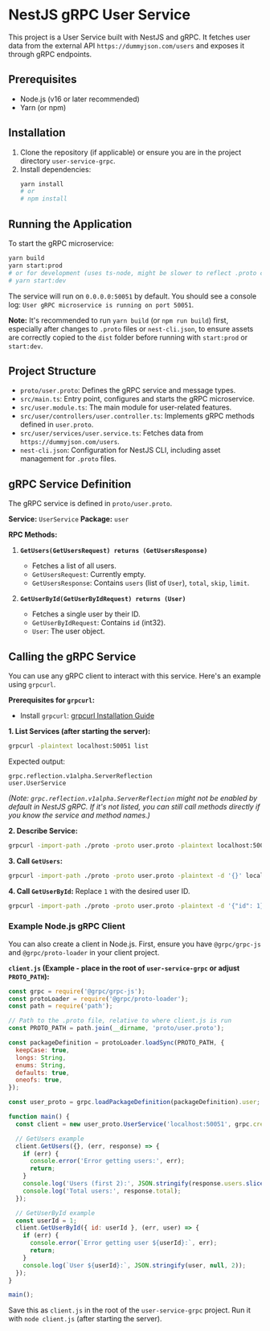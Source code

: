 # NestJS gRPC User Service

This project is a User Service built with NestJS and gRPC. It fetches user data from the external API `https://dummyjson.com/users` and exposes it through gRPC endpoints.

## Prerequisites

*   Node.js (v16 or later recommended)
*   Yarn (or npm)

## Installation

1.  Clone the repository (if applicable) or ensure you are in the project directory `user-service-grpc`.
2.  Install dependencies:
    ```bash
    yarn install
    # or
    # npm install
    ```

## Running the Application

To start the gRPC microservice:

```bash
yarn build
yarn start:prod
# or for development (uses ts-node, might be slower to reflect .proto changes on first run without build)
# yarn start:dev
```
The service will run on `0.0.0.0:50051` by default. You should see a console log: `User gRPC microservice is running on port 50051`.

**Note:** It's recommended to run `yarn build` (or `npm run build`) first, especially after changes to `.proto` files or `nest-cli.json`, to ensure assets are correctly copied to the `dist` folder before running with `start:prod` or `start:dev`.

## Project Structure

*   `proto/user.proto`: Defines the gRPC service and message types.
*   `src/main.ts`: Entry point, configures and starts the gRPC microservice.
*   `src/user.module.ts`: The main module for user-related features.
*   `src/user/controllers/user.controller.ts`: Implements gRPC methods defined in `user.proto`.
*   `src/user/services/user.service.ts`: Fetches data from `https://dummyjson.com/users`.
*   `nest-cli.json`: Configuration for NestJS CLI, including asset management for `.proto` files.

## gRPC Service Definition

The gRPC service is defined in `proto/user.proto`.

**Service:** `UserService`
**Package:** `user`

**RPC Methods:**

1.  **`GetUsers(GetUsersRequest) returns (GetUsersResponse)`**
    *   Fetches a list of all users.
    *   `GetUsersRequest`: Currently empty.
    *   `GetUsersResponse`: Contains `users` (list of `User`), `total`, `skip`, `limit`.

2.  **`GetUserById(GetUserByIdRequest) returns (User)`**
    *   Fetches a single user by their ID.
    *   `GetUserByIdRequest`: Contains `id` (int32).
    *   `User`: The user object.

## Calling the gRPC Service

You can use any gRPC client to interact with this service. Here's an example using `grpcurl`.

**Prerequisites for `grpcurl`:**
*   Install `grpcurl`: [grpcurl Installation Guide](https://github.com/fullstorydev/grpcurl#installation)

**1. List Services (after starting the server):**
```bash
grpcurl -plaintext localhost:50051 list
```
Expected output:
```
grpc.reflection.v1alpha.ServerReflection
user.UserService
```
*(Note: `grpc.reflection.v1alpha.ServerReflection` might not be enabled by default in NestJS gRPC. If it's not listed, you can still call methods directly if you know the service and method names.)*

**2. Describe Service:**
```bash
grpcurl -import-path ./proto -proto user.proto -plaintext localhost:50051 describe user.UserService
```

**3. Call `GetUsers`:**
```bash
grpcurl -import-path ./proto -proto user.proto -plaintext -d '{}' localhost:50051 user.UserService.GetUsers
```

**4. Call `GetUserById`:**
Replace `1` with the desired user ID.
```bash
grpcurl -import-path ./proto -proto user.proto -plaintext -d '{"id": 1}' localhost:50051 user.UserService.GetUserById
```

### Example Node.js gRPC Client

You can also create a client in Node.js. First, ensure you have `@grpc/grpc-js` and `@grpc/proto-loader` in your client project.

**`client.js` (Example - place in the root of `user-service-grpc` or adjust `PROTO_PATH`):**
```javascript
const grpc = require('@grpc/grpc-js');
const protoLoader = require('@grpc/proto-loader');
const path = require('path');

// Path to the .proto file, relative to where client.js is run
const PROTO_PATH = path.join(__dirname, 'proto/user.proto'); 

const packageDefinition = protoLoader.loadSync(PROTO_PATH, {
  keepCase: true,
  longs: String,
  enums: String,
  defaults: true,
  oneofs: true,
});

const user_proto = grpc.loadPackageDefinition(packageDefinition).user;

function main() {
  const client = new user_proto.UserService('localhost:50051', grpc.credentials.createInsecure());

  // GetUsers example
  client.GetUsers({}, (err, response) => {
    if (err) {
      console.error('Error getting users:', err);
      return;
    }
    console.log('Users (first 2):', JSON.stringify(response.users.slice(0, 2), null, 2)); 
    console.log('Total users:', response.total);
  });

  // GetUserById example
  const userId = 1;
  client.GetUserById({ id: userId }, (err, user) => {
    if (err) {
      console.error(`Error getting user ${userId}:`, err);
      return;
    }
    console.log(`User ${userId}:`, JSON.stringify(user, null, 2));
  });
}

main();
```
Save this as `client.js` in the root of the `user-service-grpc` project. Run it with `node client.js` (after starting the server).
